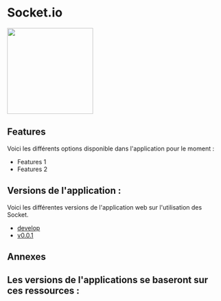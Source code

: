 # Socket.io
<img src="https://github.com/A1oneeee/Socket.io/assets/116378179/de76923d-2643-4e38-bba0-b48fae8b2386" width="200" />

## Features
Voici les différents options disponible dans l'application pour le moment :
- Features 1
- Features 2

## Versions de l'application :
Voici les différentes versions de l'application web sur l'utilisation des Socket.
- [develop](https://github.com/A1oneeee/Socket.io/tree/develop)
- [v0.0.1]()

## Annexes
Les versions de l'applications se baseront sur ces ressources :
- 
